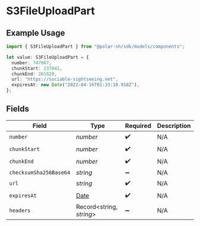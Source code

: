 # S3FileUploadPart

## Example Usage

```typescript
import { S3FileUploadPart } from "@polar-sh/sdk/models/components";

let value: S3FileUploadPart = {
  number: 747067,
  chunkStart: 237041,
  chunkEnd: 201820,
  url: "https://sociable-sightseeing.net",
  expiresAt: new Date("2022-04-16T01:33:18.918Z"),
};
```

## Fields

| Field                                                                                         | Type                                                                                          | Required                                                                                      | Description                                                                                   |
| --------------------------------------------------------------------------------------------- | --------------------------------------------------------------------------------------------- | --------------------------------------------------------------------------------------------- | --------------------------------------------------------------------------------------------- |
| `number`                                                                                      | *number*                                                                                      | :heavy_check_mark:                                                                            | N/A                                                                                           |
| `chunkStart`                                                                                  | *number*                                                                                      | :heavy_check_mark:                                                                            | N/A                                                                                           |
| `chunkEnd`                                                                                    | *number*                                                                                      | :heavy_check_mark:                                                                            | N/A                                                                                           |
| `checksumSha256Base64`                                                                        | *string*                                                                                      | :heavy_minus_sign:                                                                            | N/A                                                                                           |
| `url`                                                                                         | *string*                                                                                      | :heavy_check_mark:                                                                            | N/A                                                                                           |
| `expiresAt`                                                                                   | [Date](https://developer.mozilla.org/en-US/docs/Web/JavaScript/Reference/Global_Objects/Date) | :heavy_check_mark:                                                                            | N/A                                                                                           |
| `headers`                                                                                     | Record<string, *string*>                                                                      | :heavy_minus_sign:                                                                            | N/A                                                                                           |
